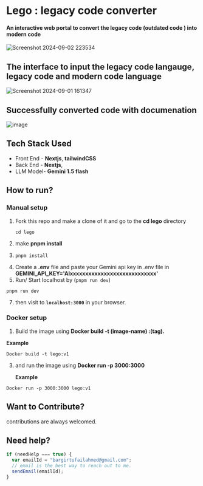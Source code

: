 # Lego : legacy code converter

#### An interactive web portal to convert the legacy code (outdated code ) into modern code
![Screenshot 2024-09-02 223534](https://github.com/user-attachments/assets/61f4e488-f134-40a8-b0cf-80e2b170a00a)


## The interface to input the legacy code langauge, legacy code and modern code language

![Screenshot 2024-09-01 161347](https://github.com/user-attachments/assets/14dbcc5f-92c4-40a4-9022-f24285bb8002)


## Successfully converted code with documenation

![image](https://github.com/user-attachments/assets/98b1b960-eec0-4552-a5cf-eda52a68b2a6)


## Tech Stack Used

- Front End - **Nextjs**, **tailwindCSS**
- Back End - **Nextjs**,
- LLM Model- **Gemini 1.5 flash**

## How to run?
### Manual setup
1. Fork this repo and make a clone of it and go to the **cd lego** directory
   ```
   cd lego
   ```
3. make **pnpm install**
4. ```
   pnpm install
   ```
5. Create a **.env** file and paste your Gemini api key in .env file in **GEMINI_API_KEY='AIxxxxxxxxxxxxxxxxxxxxxxxxxxxx'**
6. Run/ Start localhost by (`pnpm run dev`)
```
pnpm run dev
```
7. then visit to **`localhost:3000`** in your browser.

### Docker setup
1) Build the image using  **Docker build -t (image-name) :(tag).**
   
**Example** 
```
Docker build -t lego:v1
```
3) and run the image using **Docker run -p 3000:3000 <image-name>**

   **Example** 
```
Docker run -p 3000:3000 lego:v1
```
## Want to Contribute?

contributions are always welcomed.

## Need help?

```javascript
if (needHelp === true) {
  var emailId = "bargirtufailahmed@gmail.com";
  // email is the best way to reach out to me.
  sendEmail(emailId);
}
```
